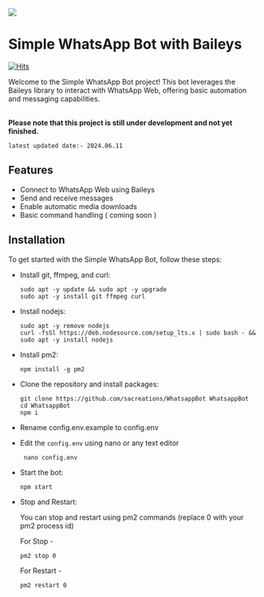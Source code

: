 <img src = "https://i.pinimg.com/originals/72/e9/c3/72e9c33f3327bfb2485c80b3188e41fb.gif">

# Simple WhatsApp Bot with Baileys

[![Hits](https://hits.seeyoufarm.com/api/count/incr/badge.svg?url=https%3A%2F%2Fgithub.com%2Fsacreations%2FWhatsappBot&count_bg=%2379C83D&title_bg=%23555555&icon=&icon_color=%23E7E7E7&title=Views&edge_flat=false)](https://hits.seeyoufarm.com)

Welcome to the Simple WhatsApp Bot project! This bot leverages the Baileys library to interact with WhatsApp Web, offering basic automation and messaging capabilities. 
<br>
<br>

**Please note that this project is still under development and not yet finished.**

`latest updated date:- 2024.06.11`

## Features

- Connect to WhatsApp Web using Baileys
- Send and receive messages
- Enable automatic media downloads
- Basic command handling ( coming soon )


## Installation

To get started with the Simple WhatsApp Bot, follow these steps:

- Install git, ffmpeg, and curl:

      sudo apt -y update && sudo apt -y upgrade
      sudo apt -y install git ffmpeg curl

- Install nodejs:

      sudo apt -y remove nodejs
      curl -fsSl https://deb.nodesource.com/setup_lts.x | sudo bash - && sudo apt -y install nodejs


- Install pm2:

      npm install -g pm2

- Clone the repository and install packages:

      git clone https://github.com/sacreations/WhatsappBot WhatsappBot
      cd WhatsappBot
      npm i

- Rename config.env.example to config.env
  
- Edit the `config.env` using nano or any text editor

       nano config.env

- Start the bot:

      npm start

- Stop and Restart:

  You can stop and restart using pm2 commands (replace 0 with your pm2 process id)

  For Stop -

      pm2 stop 0

  For Restart -
  
      pm2 restart 0


